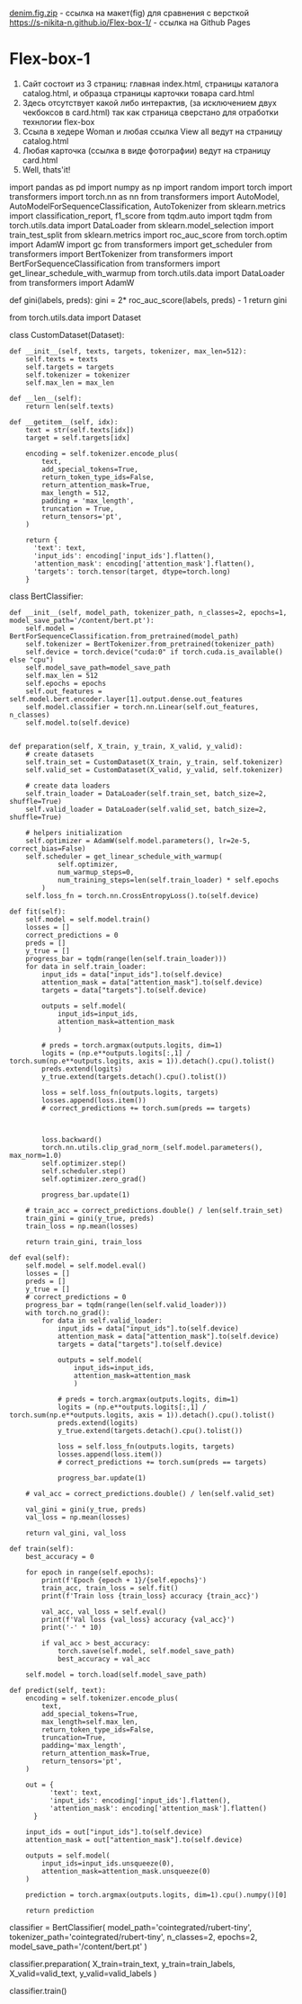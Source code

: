 [denim.fig.zip](https://github.com/S-Nikita-N/Flex-box-1/files/6874624/denim.fig.zip) - ссылка на макет(fig) для сравнения с версткой  
https://s-nikita-n.github.io/Flex-box-1/ - ссылка на Github Pages  
# Flex-box-1
 1) Сайт состоит из 3 страниц: главная index.html, страницы каталога catalog.html, и образца страницы карточки товара card.html  
 2) Здесь отсутствует какой либо интерактив, (за исключением двух чекбоксов в card.html) так как страница сверстано для отработки технлогии flex-box  
 3) Ссыла в хедере Woman и любая ссылка View all  ведут на страницу catalog.html  
 4) Любая карточка (ссылка в виде фотографии) ведут на страницу card.html  
 5) Well, thats'it!  



import pandas as pd
import numpy as np
import random
import torch
import transformers
import torch.nn as nn
from transformers import AutoModel, AutoModelForSequenceClassification, AutoTokenizer
from sklearn.metrics import classification_report, f1_score
from tqdm.auto import tqdm
from torch.utils.data import DataLoader
from sklearn.model_selection import train_test_split
from sklearn.metrics import roc_auc_score
from torch.optim import AdamW
import gc
from transformers import get_scheduler
from transformers import BertTokenizer
from transformers import BertForSequenceClassification
from transformers import get_linear_schedule_with_warmup
from torch.utils.data import DataLoader
from transformers import AdamW


def gini(labels, preds):
    gini = 2* roc_auc_score(labels, preds) - 1
    return gini


from torch.utils.data import Dataset

class CustomDataset(Dataset):

    def __init__(self, texts, targets, tokenizer, max_len=512):
        self.texts = texts
        self.targets = targets
        self.tokenizer = tokenizer
        self.max_len = max_len

    def __len__(self):
        return len(self.texts)

    def __getitem__(self, idx):
        text = str(self.texts[idx])
        target = self.targets[idx]

        encoding = self.tokenizer.encode_plus(
            text,
            add_special_tokens=True,
            return_token_type_ids=False,
            return_attention_mask=True,
            max_length = 512,
            padding = 'max_length',
            truncation = True,
            return_tensors='pt',
        )

        return {
          'text': text,
          'input_ids': encoding['input_ids'].flatten(),
          'attention_mask': encoding['attention_mask'].flatten(),
          'targets': torch.tensor(target, dtype=torch.long)
        }


class BertClassifier:

    def __init__(self, model_path, tokenizer_path, n_classes=2, epochs=1, model_save_path='/content/bert.pt'):
        self.model = BertForSequenceClassification.from_pretrained(model_path)
        self.tokenizer = BertTokenizer.from_pretrained(tokenizer_path)
        self.device = torch.device("cuda:0" if torch.cuda.is_available() else "cpu")
        self.model_save_path=model_save_path
        self.max_len = 512
        self.epochs = epochs
        self.out_features = self.model.bert.encoder.layer[1].output.dense.out_features
        self.model.classifier = torch.nn.Linear(self.out_features, n_classes)
        self.model.to(self.device)
    
    
    def preparation(self, X_train, y_train, X_valid, y_valid):
        # create datasets
        self.train_set = CustomDataset(X_train, y_train, self.tokenizer)
        self.valid_set = CustomDataset(X_valid, y_valid, self.tokenizer)

        # create data loaders
        self.train_loader = DataLoader(self.train_set, batch_size=2, shuffle=True)
        self.valid_loader = DataLoader(self.valid_set, batch_size=2, shuffle=True)

        # helpers initialization
        self.optimizer = AdamW(self.model.parameters(), lr=2e-5, correct_bias=False)
        self.scheduler = get_linear_schedule_with_warmup(
                self.optimizer,
                num_warmup_steps=0,
                num_training_steps=len(self.train_loader) * self.epochs
            )
        self.loss_fn = torch.nn.CrossEntropyLoss().to(self.device)
    
    def fit(self):
        self.model = self.model.train()
        losses = []
        correct_predictions = 0
        preds = []
        y_true = []
        progress_bar = tqdm(range(len(self.train_loader)))
        for data in self.train_loader:
            input_ids = data["input_ids"].to(self.device)
            attention_mask = data["attention_mask"].to(self.device)
            targets = data["targets"].to(self.device)

            outputs = self.model(
                input_ids=input_ids,
                attention_mask=attention_mask
                )

            # preds = torch.argmax(outputs.logits, dim=1)
            logits = (np.e**outputs.logits[:,1] / torch.sum(np.e**outputs.logits, axis = 1)).detach().cpu().tolist()
            preds.extend(logits)
            y_true.extend(targets.detach().cpu().tolist())

            loss = self.loss_fn(outputs.logits, targets)
            losses.append(loss.item())
            # correct_predictions += torch.sum(preds == targets)

            

            loss.backward()
            torch.nn.utils.clip_grad_norm_(self.model.parameters(), max_norm=1.0)
            self.optimizer.step()
            self.scheduler.step()
            self.optimizer.zero_grad()

            progress_bar.update(1)

        # train_acc = correct_predictions.double() / len(self.train_set)
        train_gini = gini(y_true, preds)
        train_loss = np.mean(losses)
        
        return train_gini, train_loss

    def eval(self):
        self.model = self.model.eval()
        losses = []
        preds = []
        y_true = []
        # correct_predictions = 0
        progress_bar = tqdm(range(len(self.valid_loader)))
        with torch.no_grad():
            for data in self.valid_loader:
                input_ids = data["input_ids"].to(self.device)
                attention_mask = data["attention_mask"].to(self.device)
                targets = data["targets"].to(self.device)

                outputs = self.model(
                    input_ids=input_ids,
                    attention_mask=attention_mask
                    )

                # preds = torch.argmax(outputs.logits, dim=1)
                logits = (np.e**outputs.logits[:,1] / torch.sum(np.e**outputs.logits, axis = 1)).detach().cpu().tolist()
                preds.extend(logits)
                y_true.extend(targets.detach().cpu().tolist())

                loss = self.loss_fn(outputs.logits, targets)
                losses.append(loss.item())
                # correct_predictions += torch.sum(preds == targets)
                
                progress_bar.update(1)

        # val_acc = correct_predictions.double() / len(self.valid_set)

        val_gini = gini(y_true, preds)
        val_loss = np.mean(losses)

        return val_gini, val_loss
    
    def train(self):
        best_accuracy = 0
        
        for epoch in range(self.epochs):
            print(f'Epoch {epoch + 1}/{self.epochs}')
            train_acc, train_loss = self.fit()
            print(f'Train loss {train_loss} accuracy {train_acc}')

            val_acc, val_loss = self.eval()
            print(f'Val loss {val_loss} accuracy {val_acc}')
            print('-' * 10)

            if val_acc > best_accuracy:
                torch.save(self.model, self.model_save_path)
                best_accuracy = val_acc

        self.model = torch.load(self.model_save_path)
        
    def predict(self, text):
        encoding = self.tokenizer.encode_plus(
            text,
            add_special_tokens=True,
            max_length=self.max_len,
            return_token_type_ids=False,
            truncation=True,
            padding='max_length',
            return_attention_mask=True,
            return_tensors='pt',
        )

        out = {
              'text': text,
              'input_ids': encoding['input_ids'].flatten(),
              'attention_mask': encoding['attention_mask'].flatten()
          }

        input_ids = out["input_ids"].to(self.device)
        attention_mask = out["attention_mask"].to(self.device)

        outputs = self.model(
            input_ids=input_ids.unsqueeze(0),
            attention_mask=attention_mask.unsqueeze(0)
        )

        prediction = torch.argmax(outputs.logits, dim=1).cpu().numpy()[0]

        return prediction


classifier = BertClassifier(
        model_path='cointegrated/rubert-tiny',
        tokenizer_path='cointegrated/rubert-tiny',
        n_classes=2,
        epochs=2,
        model_save_path='/content/bert.pt'
)

classifier.preparation(
        X_train=train_text,
        y_train=train_labels,
        X_valid=valid_text,
        y_valid=valid_labels
    )

classifier.train()
